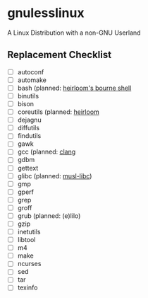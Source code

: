 # gnulesslinux
A Linux Distribution with a non-GNU Userland

## Replacement Checklist
- [ ] autoconf
- [ ] automake
- [ ] bash (planned: [heirloom's bourne shell](http://heirloom.sourceforge.net/sh.html)
- [ ] binutils
- [ ] bison
- [ ] coreutils (planned: [heirloom](http://heirloom.sourceforge.net)
- [ ] dejagnu
- [ ] diffutils
- [ ] findutils
- [ ] gawk
- [ ] gcc (planned: [clang](https://clang.llvm.org)
- [ ] gdbm
- [ ] gettext
- [ ] glibc (planned: [musl-libc](http://www.musl-libc.org))
- [ ] gmp
- [ ] gperf
- [ ] grep
- [ ] groff
- [ ] grub (planned: (e)lilo)
- [ ] gzip
- [ ] inetutils
- [ ] libtool
- [ ] m4
- [ ] make
- [ ] ncurses
- [ ] sed
- [ ] tar
- [ ] texinfo
